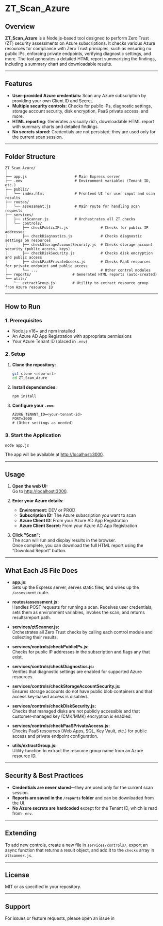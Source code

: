 # ZT_Scan_Azure

## Overview

**ZT_Scan_Azure** is a Node.js-based tool designed to perform Zero Trust (ZT) security assessments on Azure subscriptions. It checks various Azure resources for compliance with Zero Trust principles, such as ensuring no public IPs, enforcing private endpoints, verifying diagnostic settings, and more. The tool generates a detailed HTML report summarizing the findings, including a summary chart and downloadable results.

---

## Features

- **User-provided Azure credentials:** Scan any Azure subscription by providing your own Client ID and Secret.
- **Multiple security controls:** Checks for public IPs, diagnostic settings, storage account security, disk encryption, PaaS private access, and more.
- **HTML reporting:** Generates a visually rich, downloadable HTML report with summary charts and detailed findings.
- **No secrets stored:** Credentials are not persisted; they are used only for the current scan session.

---

## Folder Structure

```
ZT_Scan_Azure/
│
├── app.js                      # Main Express server
├── .env                        # Environment variables (Tenant ID, etc.)
├── public/
│   └── index.html              # Frontend UI for user input and scan results
├── routes/
│   └── assessment.js           # Main route for handling scan requests
├── services/
│   ├── ztScanner.js            # Orchestrates all ZT checks
│   └── controls/
│       ├── checkPublicIPs.js               # Checks for public IP addresses
│       ├── checkDiagnostics.js             # Checks diagnostic settings on resources
│       ├── checkStorageAccountSecurity.js  # Checks storage account security (public access, keys)
│       ├── checkDiskSecurity.js            # Checks disk encryption and public access
│       ├── checkPaaSPrivateAccess.js       # Checks PaaS resources for private endpoint and public access
│       └── ...                             # Other control modules
├── reports/                   # Generated HTML reports (auto-created)
└── utils/
    └── extractGroup.js        # Utility to extract resource group from Azure resource ID
```

---

## How to Run

### 1. Prerequisites

- Node.js v16+ and npm installed
- An Azure AD App Registration with appropriate permissions
- Your Azure Tenant ID (placed in `.env`)

### 2. Setup

1. **Clone the repository:**
   ```sh
   git clone <repo-url>
   cd ZT_Scan_Azure
   ```

2. **Install dependencies:**
   ```sh
   npm install
   ```

3. **Configure your `.env`:**
   ```
   AZURE_TENANT_ID=<your-tenant-id>
   PORT=3000
   # (Other settings as needed)
   ```

### 3. Start the Application

```sh
node app.js
```

The app will be available at [http://localhost:3000](http://localhost:3000).

---

## Usage

1. **Open the web UI:**  
   Go to [http://localhost:3000](http://localhost:3000).

2. **Enter your Azure details:**
   - **Environment:** DEV or PROD
   - **Subscription ID:** The Azure subscription you want to scan
   - **Azure Client ID:** From your Azure AD App Registration
   - **Azure Client Secret:** From your Azure AD App Registration

3. **Click "Scan":**  
   The scan will run and display results in the browser.  
   Once complete, you can download the full HTML report using the "Download Report" button.

---

## What Each JS File Does

- **app.js:**  
  Sets up the Express server, serves static files, and wires up the `/assessment` route.

- **routes/assessment.js:**  
  Handles POST requests for running a scan. Receives user credentials, sets them as environment variables, invokes the scan, and returns results/report path.

- **services/ztScanner.js:**  
  Orchestrates all Zero Trust checks by calling each control module and collecting their results.

- **services/controls/checkPublicIPs.js:**  
  Checks for public IP addresses in the subscription and flags any that exist.

- **services/controls/checkDiagnostics.js:**  
  Verifies that diagnostic settings are enabled for supported Azure resources.

- **services/controls/checkStorageAccountSecurity.js:**  
  Ensures storage accounts do not have public blob containers and that access key-based access is disabled.

- **services/controls/checkDiskSecurity.js:**  
  Checks that managed disks are not publicly accessible and that customer-managed key (CMK/MMK) encryption is enabled.

- **services/controls/checkPaaSPrivateAccess.js:**  
  Checks PaaS resources (Web Apps, SQL, Key Vault, etc.) for public access and private endpoint configuration.

- **utils/extractGroup.js:**  
  Utility function to extract the resource group name from an Azure resource ID.

---

## Security & Best Practices

- **Credentials are never stored**—they are used only for the current scan session.
- **Reports are saved in the `/reports` folder** and can be downloaded from the UI.
- **No Azure secrets are hardcoded** except for the Tenant ID, which is read from `.env`.

---

## Extending

To add new controls, create a new file in `services/controls/`, export an async function that returns a result object, and add it to the `checks` array in `ztScanner.js`.

---

## License

MIT or as specified in your repository.

---

## Support

For issues or feature requests, please open an issue in